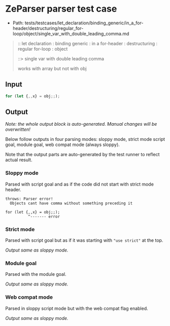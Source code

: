 # ZeParser parser test case

- Path: tests/testcases/let_declaration/binding_generic/in_a_for-header/destructuring/regular_for-loop/object/single_var_with_double_leading_comma.md

> :: let declaration : binding generic : in a for-header : destructuring : regular for-loop : object
>
> ::> single var with double leading comma
>
> works with array but not with obj

## Input

`````js
for (let {,,x} = obj;;);
`````

## Output

_Note: the whole output block is auto-generated. Manual changes will be overwritten!_

Below follow outputs in four parsing modes: sloppy mode, strict mode script goal, module goal, web compat mode (always sloppy).

Note that the output parts are auto-generated by the test runner to reflect actual result.

### Sloppy mode

Parsed with script goal and as if the code did not start with strict mode header.

`````
throws: Parser error!
  Objects cant have comma without something preceding it

for (let {,,x} = obj;;);
          ^------- error
`````

### Strict mode

Parsed with script goal but as if it was starting with `"use strict"` at the top.

_Output same as sloppy mode._

### Module goal

Parsed with the module goal.

_Output same as sloppy mode._

### Web compat mode

Parsed in sloppy script mode but with the web compat flag enabled.

_Output same as sloppy mode._
